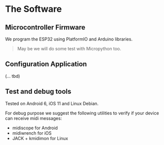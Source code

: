 # The Software

## Microcontroller Firmware
We program the ESP32 using PlatformIO and Arduino libraries. 

> May be we will do some test with  Micropython too.




## Configuration Application
(... tbd)


## Test and debug tools

Tested on Android 6, iOS 11 and Linux Debian.

For debug purpose we suggest the following utilities to verify if your device can receive midi messages:

* midiscope for Android
* midiwrench for iOS
* JACK  + kmidimon  for Linux
